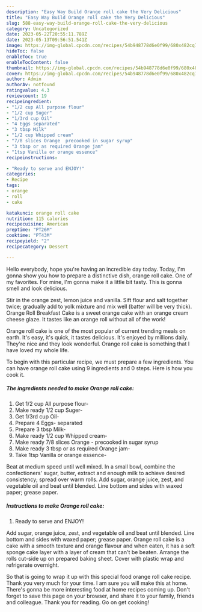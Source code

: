 ```yaml
---
description: "Easy Way Build Orange roll cake the Very Delicious"
title: "Easy Way Build Orange roll cake the Very Delicious"
slug: 588-easy-way-build-orange-roll-cake-the-very-delicious
category: Uncategorized
date: 2023-05-22T20:55:11.789Z
date: 2023-05-13T09:56:51.541Z
image: https://img-global.cpcdn.com/recipes/54b948778d6e0f99/680x482cq70/orange-roll-cake-রসপর-পরধন-ছব.jpg
hideToc: false
enableToc: true
enableTocContent: false
thumbnail: https://img-global.cpcdn.com/recipes/54b948778d6e0f99/680x482cq70/orange-roll-cake-রসপর-পরধন-ছব.jpg
cover: https://img-global.cpcdn.com/recipes/54b948778d6e0f99/680x482cq70/orange-roll-cake-রসপর-পরধন-ছব.jpg
author: Admin
authorAv: notfound
ratingvalue: 4.3
reviewcount: 19
recipeingredient:
- "1/2 cup All purpose flour"
- "1/2 cup Suger"
- "1/3rd cup Oil"
- "4 Eggs separated"
- "3 tbsp Milk"
- "1/2 cup Whipped cream"
- "7/8 slices Orange  precooked in sugar syrup"
- "3 tbsp or as required Orange jam"
- "1tsp Vanilla or orange essence"
recipeinstructions:

- "Ready to serve and ENJOY!"
categories:
- Recipe
tags:
- orange
- roll
- cake

katakunci: orange roll cake 
nutrition: 115 calories
recipecuisine: American
preptime: "PT26M"
cooktime: "PT43M"
recipeyield: "2"
recipecategory: Dessert

---
```



Hello everybody, hope you're having an incredible day today. Today, I'm gonna show you how to prepare a distinctive dish, orange roll cake. One of my favorites. For mine, I'm gonna make it a little bit tasty. This is gonna smell and look delicious.

Stir in the orange zest, lemon juice and vanilla. Sift flour and salt together twice; gradually add to yolk mixture and mix well (batter will be very thick). Orange Roll Breakfast Cake is a sweet orange cake with an orange cream cheese glaze. It tastes like an orange roll without all of the work!

Orange roll cake is one of the most popular of current trending meals on earth. It's easy, it's quick, it tastes delicious. It's enjoyed by millions daily. They're nice and they look wonderful. Orange roll cake is something that I have loved my whole life.


To begin with this particular recipe, we must prepare a few ingredients. You can have orange roll cake using 9 ingredients and 0 steps. Here is how you cook it.

<!--inarticleads1-->

##### The ingredients needed to make Orange roll cake:

1. Get 1/2 cup All purpose flour-
1. Make ready 1/2 cup Suger-
1. Get 1/3rd cup Oil-
1. Prepare 4 Eggs- separated
1. Prepare 3 tbsp Milk-
1. Make ready 1/2 cup Whipped cream-
1. Make ready 7/8 slices Orange - precooked in sugar syrup
1. Make ready 3 tbsp or as required Orange jam-
1. Take 1tsp Vanilla or orange essence-


Beat at medium speed until well mixed. In a small bowl, combine the confectioners&#39; sugar, butter, extract and enough milk to achieve desired consistency; spread over warm rolls. Add sugar, orange juice, zest, and vegetable oil and beat until blended. Line bottom and sides with waxed paper; grease paper. 

<!--inarticleads2-->

##### Instructions to make Orange roll cake:


1. Ready to serve and ENJOY!

Add sugar, orange juice, zest, and vegetable oil and beat until blended. Line bottom and sides with waxed paper; grease paper. Orange roll cake is a cake with a smooth texture and orange flavour and when eaten, it has a soft sponge cake layer with a layer of cream that can&#39;t be beaten. Arrange the rolls cut-side up on prepared baking sheet. Cover with plastic wrap and refrigerate overnight. 

So that is going to wrap it up with this special food orange roll cake recipe. Thank you very much for your time. I am sure you will make this at home. There's gonna be more interesting food at home recipes coming up. Don't forget to save this page on your browser, and share it to your family, friends and colleague. Thank you for reading. Go on get cooking!

